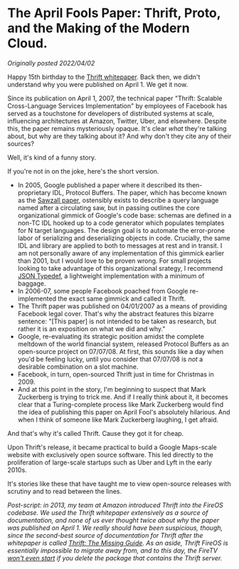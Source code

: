 # The April Fools Paper: Thrift, Proto, and the Making of the Modern Cloud.

*Originally posted 2022/04/02*

Happy 15th birthday to the [Thrift whitepaper](https://thrift.apache.org/static/files/thrift-20070401.pdf). Back then, we didn't understand why you were published on April 1. We get it now.

Since its publication on April 1, 2007, the technical paper "Thrift: Scalable Cross-Language Services Implementation" by employees of Facebook has served as a touchstone for developers of distributed systems at scale, influencing architectures at Amazon, Twitter, Uber, and elsewhere. Despite this, the paper remains mysteriously opaque. It's clear *what* they're talking about, but why are they talking about it? And why don't they cite any of their sources?

Well, it's kind of a funny story.

If you're not in on the joke, here's the short version.

- In 2005, Google published a paper where it described its then-proprietary IDL, Protocol Buffers. The paper, which has become known as the [Sawzall paper](https://static.googleusercontent.com/media/research.google.com/en//archive/sawzall-sciprog.pdf), ostensibly exists to describe a query language named after a circulating saw, but in passing outlines the core organizational gimmick of Google's code base: schemas are defined in a non-TC IDL hooked up to a code generator which populates templates for N target languages. The design goal is to automate the error-prone labor of serializing and deserializing objects in code. Crucially, the same IDL and library are applied to both to messages at rest and in transit. I am not personally aware of any implementation of this gimmick earlier than 2001, but I would love to be proven wrong. For small projects looking to take advantage of this organizational srategy, I recommend [JSON Typedef](https://jsontypedef.com/), a lightweight implementation with a minimum of baggage.
- In 2006-07, some people Facebook poached from Google re-implemented the exact same gimmick and called it Thrift.
- The Thrift paper was published on 04/01/2007 as a means of providing Facebook legal cover. That's why the abstract features this bizarre sentence: "\[This paper] is not intended to be taken as research, but rather it is an exposition on what we did and why."
- Google, re-evaluating its strategic position amidst the complete meltdown of the world financial system, released Protocol Buffers as an open-source project on 07/07/08. At first, this sounds like a day when you'd be feeling lucky, until you consider that 07/07/08 is *not* a desirable combination on a slot machine.
- Facebook, in turn, open-sourced Thrift just in time for Christmas in 2009.
- And at this point in the story, I'm beginning to suspect that Mark Zuckerberg is trying to trick me. And if I really think about it, it becomes clear that a Turing-complete process like Mark Zuckerberg would find the idea of publishing this paper on April Fool's absolutely hilarious. And when I think of someone like Mark Zuckerberg laughing, I get afraid.

And that's why it's called Thrift. Cause they got it for cheap.

Upon Thrift's release, it became practical to build a Google Maps-scale website with exclusively open source software. This led directly to the proliferation of large-scale startups such as Uber and Lyft in the early 2010s.

It's stories like these that have taught me to view open-source releases with scrutiny and to read between the lines.

*Post-script: in 2013, my team at Amazon introduced Thrift into the FireOS codebase. We used the Thrift whitepaper extensively as a source of documentation, and none of us ever thought twice about why the paper was published on April 1. We really should have been suspicious, though, since the second-best source of documentation for Thrift after the whitepaper is called [Thrift: The Missing Guide](https://diwakergupta.github.io/thrift-missing-guide/). As an aside, Thrift FireOS is essentially impossible to migrate away from, and to this day, the FireTV [won't even start](https://github.com/esc0rtd3w/firestick-loader/blob/230804f2480693604146a936fbb533a918dbcdb4/scripts/debloat/bloat-remove.sh#L985) if you delete the package that contains the Thrift server.*
